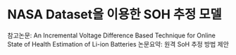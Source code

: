 # NASA Dataset을 이용한 SOH 추정 모델



참고논문: An Incremental Voltage Difference Based Technique for Online State of Health Estimation of Li-ion Batteries
논문요약: 원격 SoH 추정 방법 제안
